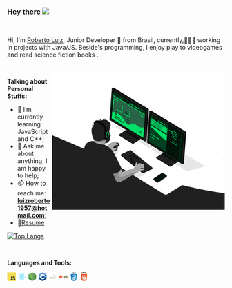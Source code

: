 ### Hey there <img src="https://media.giphy.com/media/hvRJCLFzcasrR4ia7z/giphy.gif" width="25px">



<br />


Hi, I'm [Roberto Luiz](https://www.linkedin.com/in/roberto-luiz-45616a139), Junior Developer 🚀 from Brasil, currently,👨🏽‍💻 working in projects with Java/JS. Beside's programming, I enjoy play to videogames and read science fiction books .

<br />

<img align="right" alt="GIF" src="./Programmer.gif?raw=true" width="400" height="320" />



**Talking about Personal Stuffs:**

- 🌱 I’m currently learning JavaScript and C++; 
- 💬 Ask me about anything, I am happy to help;
- 📫 How to reach me: **luizroberto1957@hotmail.com**;
- 📝[Resume](https://drive.google.com/file/d/1dd0VxZSuL41E4i8dmNKO9iT3Za7WcRfr/view?usp=sharing)


[![Top Langs](https://github-readme-stats.vercel.app/api/top-langs/?username=RobertoLRV&layout=compact&theme=dark)](https://github.com/RobertoLRV/github-readme-stats)

<br />



**Languages and Tools:**  

<code><img height="20" src="https://raw.githubusercontent.com/github/explore/80688e429a7d4ef2fca1e82350fe8e3517d3494d/topics/javascript/javascript.png"></code>
<code><img height="20" src="https://raw.githubusercontent.com/github/explore/80688e429a7d4ef2fca1e82350fe8e3517d3494d/topics/react/react.png"></code>
<code><img height="20" src="https://raw.githubusercontent.com/github/explore/80688e429a7d4ef2fca1e82350fe8e3517d3494d/topics/nodejs/nodejs.png"></code>
<code><img height="20" src="https://raw.githubusercontent.com/github/explore/80688e429a7d4ef2fca1e82350fe8e3517d3494d/topics/cpp/cpp.png"></code>
<code><img height="20" src="https://raw.githubusercontent.com/github/explore/80688e429a7d4ef2fca1e82350fe8e3517d3494d/topics/mysql/mysql.png"></code>
<code><img height="20" src="https://raw.githubusercontent.com/github/explore/80688e429a7d4ef2fca1e82350fe8e3517d3494d/topics/git/git.png"></code>
<code><img height="20" src="https://raw.githubusercontent.com/github/explore/80688e429a7d4ef2fca1e82350fe8e3517d3494d/topics/css/css.png"></code>
<code><img height="20" src="https://raw.githubusercontent.com/github/explore/80688e429a7d4ef2fca1e82350fe8e3517d3494d/topics/html/html.png"></code>
